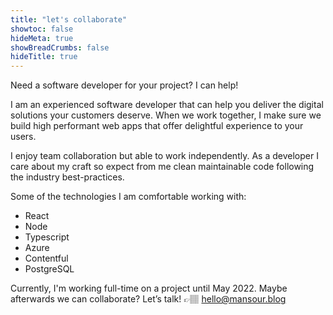 ```yaml
---
title: "let's collaborate"
showtoc: false
hideMeta: true
showBreadCrumbs: false
hideTitle: true
---
```

Need a software developer for your project? I can help!

I am an experienced software developer that can help you deliver the digital solutions your customers deserve. When we work together, I make sure we build high performant web apps that offer delightful experience to your users.

I enjoy team collaboration but able to work independently. As a developer I care about my craft so expect from me clean maintainable code following the industry best-practices.

Some of the technologies I am comfortable working with:
* React
* Node
* Typescript
* Azure
* Contentful
* PostgreSQL

Currently, I'm working full-time on a project until May 2022. Maybe afterwards we can collaborate? Let’s talk! 👉🏽 hello@mansour.blog